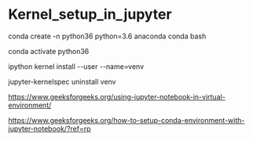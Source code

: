 # Kernel_setup_in_jupyter

conda create -n python36 python=3.6 anaconda
conda bash

conda activate python36


ipython kernel install --user --name=venv


jupyter-kernelspec uninstall venv


https://www.geeksforgeeks.org/using-jupyter-notebook-in-virtual-environment/


https://www.geeksforgeeks.org/how-to-setup-conda-environment-with-jupyter-notebook/?ref=rp
